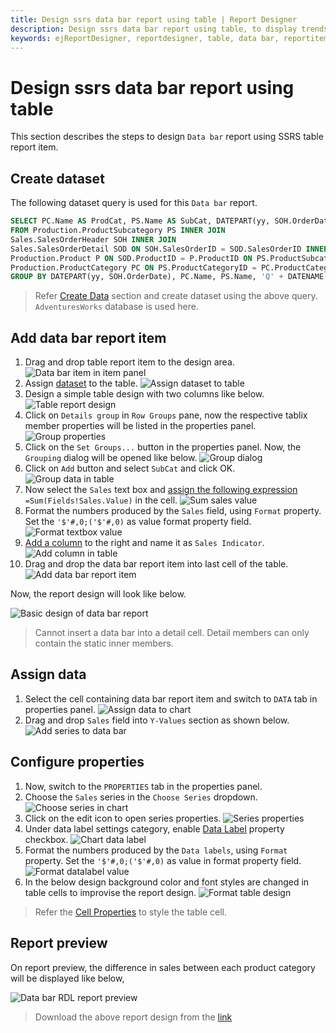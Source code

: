 ```yaml
---
title: Design ssrs data bar report using table | Report Designer
description: Design ssrs data bar report using table, to display trends and changes in data over time with Web Report Designer.
keywords: ejReportDesigner, reportdesigner, table, data bar, reportitem, bold reports, documentation, help, ej, user guide, demo, samples, bold reports, bold reporting
---
```


# Design ssrs data bar report using table

This section describes the steps to design `Data bar` report using SSRS table report item.

## Create dataset

The following dataset query is used for this `Data bar` report.

```sql
SELECT PC.Name AS ProdCat, PS.Name AS SubCat, DATEPART(yy, SOH.OrderDate) AS OrderYear, 'Q' + DATENAME(qq, SOH.OrderDate) AS OrderQtr,SUM(SOD.UnitPrice * SOD.OrderQty) AS Sales
FROM Production.ProductSubcategory PS INNER JOIN
Sales.SalesOrderHeader SOH INNER JOIN
Sales.SalesOrderDetail SOD ON SOH.SalesOrderID = SOD.SalesOrderID INNER JOIN
Production.Product P ON SOD.ProductID = P.ProductID ON PS.ProductSubcategoryID = P.ProductSubcategoryID INNER JOIN
Production.ProductCategory PC ON PS.ProductCategoryID = PC.ProductCategoryID
GROUP BY DATEPART(yy, SOH.OrderDate), PC.Name, PS.Name, 'Q' + DATENAME(qq, SOH.OrderDate), PS.ProductSubcategoryID
```

> Refer [Create Data](./../../../manage-data/dataset/create-an-embedded-dataset/#create-an-embedded-dataset) section and create dataset using the above query. `AdventuresWorks` database is used here.

## Add data bar report item

1. Drag and drop table report item to the design area.
   ![Data bar item in item panel](/static/assets/on-premise/images/report-designer/report-items/data-bar/design/add-table.png '#width=295px')
2. Assign [dataset](./../../../report-items/tablix/assign-data-to-tablix-data-region/#assign-data-from-properties-panel) to the table.
   ![Assign dataset to table](/static/assets/on-premise/images/report-designer/report-items/data-bar/design/assign-data.png '#width=355px')
3. Design a simple table design with two columns like below.
   ![Table report design](/static/assets/on-premise/images/report-designer/report-items/data-bar/design/basic-table-design.png '#width=245px')
4. Click on `Details group` in `Row Groups` pane, now the respective tablix member properties will be listed in the properties panel.
   ![Group properties](/static/assets/on-premise/images/report-designer/report-items/data-bar/design/select-detail-group.png)
5. Click on the `Set Groups...` button in the properties panel. Now, the `Grouping` dialog will be opened like below.
   ![Group dialog](/static/assets/on-premise/images/report-designer/report-items/data-bar/design/group-dialog.png '#width=385px')
6. Click on `Add` button and select `SubCat` and click OK.
   ![Group data in table](/static/assets/on-premise/images/report-designer/report-items/data-bar/design/group-data.png '#width=385px')
7. Now select the `Sales` text box and [assign the following expression](./../../../report-items/tablix/assign-data-to-tablix-data-region/#edit-expression-in-properties-panel) `=Sum(Fields!Sales.Value)` in the cell.
   ![Sum sales value](/static/assets/on-premise/images/report-designer/report-items/data-bar/design/sum-sales-value.png '#width=355px')
8. Format the numbers produced by the `Sales` field, using `Format` property. Set the `'$'#,0;('$'#,0)` as value format property field.
   ![Format textbox value](/static/assets/on-premise/images/report-designer/report-items/data-bar/design/format-sales-value.png '#width=355px')
9. [Add a column](./../../../report-items/tablix/insert-or-delete-a-column-ssrs/#insert-a-column) to the right and name it as `Sales Indicator`.
   ![Add column in table](/static/assets/on-premise/images/report-designer/report-items/data-bar/design/add-column.png '#width=355px')
10. Drag and drop the data bar report item into last cell of the table.
   ![Add data bar report item](/static/assets/on-premise/images/report-designer/report-items/data-bar/design/add-databar.png '#width=355px')

   Now, the report design will look like below.

   ![Basic design of data bar report](/static/assets/on-premise/images/report-designer/report-items/data-bar/design/intial-design.png '#width=385px')

> Cannot insert a data bar into a detail cell. Detail members can only contain the static inner members.

## Assign data

1. Select the cell containing data bar report item and switch to `DATA` tab in properties panel.
   ![Assign data to chart](/static/assets/on-premise/images/report-designer/report-items/data-bar/design/switch-data-assign.png)
2. Drag and drop `Sales` field into `Y-Values` section as shown below.
      ![Add series to data bar](/static/assets/on-premise/images/report-designer/report-items/data-bar/design/assign-series-value.png '#width=385px')

## Configure properties

1. Now, switch to the `PROPERTIES` tab in the properties panel.
2. Choose the `Sales` series in the  `Choose Series` dropdown.
   ![Choose series in chart](/static/assets/on-premise/images/report-designer/report-items/data-bar/design/choose-series.png '#width=385px')
3. Click on the edit icon to open series properties.
   ![Series properties](/static/assets/on-premise/images/report-designer/report-items/data-bar/design/edit-icon.png '#width=385px')
4. Under data label settings category, enable  [Data Label](./../../../report-items/chart/data-label/) property checkbox.
   ![Chart data label](/static/assets/on-premise/images/report-designer/report-items/data-bar/design/enable-data-label.png '#width=385px')
5. Format the numbers produced by the `Data labels`, using `Format` property. Set the `'$'#,0;('$'#,0)` as value in format property field.
   ![Format datalabel value](/static/assets/on-premise/images/report-designer/report-items/data-bar/design/format-values.png '#width=385px')
6. In the below design background color and font styles are changed in table cells to improvise the report design.
   ![Format table design](/static/assets/on-premise/images/report-designer/report-items/data-bar/design/format-report.png '#width=425px')

> Refer the [Cell Properties](./../../../report-items/tablix/cell-properties/#cell-properties) to style the table cell.

## Report preview

On report preview, the difference in sales between each product category will be displayed like below,

![Data bar RDL report preview](/static/assets/on-premise/images/report-designer/report-items/data-bar/design/report-preview.png '#width=455px')

> Download the above report design from the [link](https://github.com/boldreports/resources/tree/master/docs/report-designer/data-bar/design-ssrs-data-bar-using-table.rdl)